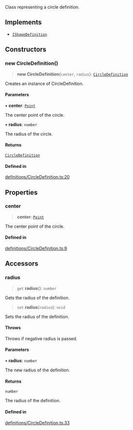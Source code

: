 Class representing a circle definition.

## Implements

- [`IShapeDefinition`](../interfaces/IShapeDefinition.md)

## Constructors

### new CircleDefinition()

> **new CircleDefinition**(`center`, `radius`): [`CircleDefinition`](CircleDefinition.md)

Creates an instance of CircleDefinition.

#### Parameters

• **center**: [`Point`](Point.md)

The center point of the circle.

• **radius**: `number`

The radius of the circle.

#### Returns

[`CircleDefinition`](CircleDefinition.md)

#### Defined in

[definitions/CircleDefinition.ts:20](https://github.com/avolutions/canvas-painter/blob/main/src/definitions/CircleDefinition.ts#L20)

## Properties

### center

> **center**: [`Point`](Point.md)

The center point of the circle.

#### Defined in

[definitions/CircleDefinition.ts:9](https://github.com/avolutions/canvas-painter/blob/main/src/definitions/CircleDefinition.ts#L9)

## Accessors

### radius

> `get` **radius**(): `number`

Gets the radius of the definition.

> `set` **radius**(`radius`): `void`

Sets the radius of the definition.

#### Throws

Throws if negative radius is passed.

#### Parameters

• **radius**: `number`

The new radius of the definition.

#### Returns

`number`

The radius of the definition.

#### Defined in

[definitions/CircleDefinition.ts:33](https://github.com/avolutions/canvas-painter/blob/main/src/definitions/CircleDefinition.ts#L33)

